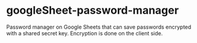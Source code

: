 # googleSheet-password-manager

Password manager on Google Sheets that can save passwords encrypted with a shared secret key. Encryption is done on the client side.
